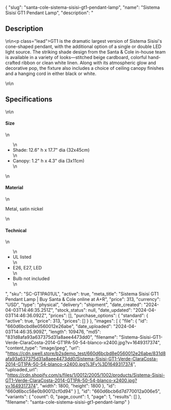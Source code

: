 {
  "slug": "santa-cole-sistema-sisisi-gt1-pendant-lamp",
  "name": "Sistema Sisisí GT1 Pendant Lamp",
  "description": "<h2>Description</h2>\n<!-- split -->\n<p class=\"lead\">GT1 is the dramatic largest version of Sistema Sisisí's cone-shaped pendant, with the additional option of a single or double LED light source. The striking shade design from the Santa &amp; Cole in-house team is available in a variety of looks—stitched beige cardboard, colorful hand-crafted ribbon or clean white linen. Along with its atmospheric glow and decorative pop, the fixture also includes a choice of ceiling canopy finishes and a hanging cord in either black or white.</p>\n<!-- split -->\n<h2>Specifications</h2>\n<!-- split -->\n<h4>Size</h4>\n<ul>\n<li>Shade: 12.6\" h x 17.7\" dia (32x45cm)</li>\n<li>Canopy: 1.2\" h x 4.3\" dia (3x11cm)</li>\n</ul>\n<h4>Material</h4>\n<p>Metal, satin nickel</p>\n<h4>Technical</h4>\n<ul>\n<li>UL listed</li>\n<li>E26, E27, LED</li>\n<li>Bulb not included</li>\n</ul>",
  "sku": "SC-GT1PA01UL",
  "active": true,
  "meta_title": "Sistema Sisisí GT1 Pendant Lamp | Buy Santa & Cole online at A+R",
  "price": 313,
  "currency": "USD",
  "type": "physical",
  "delivery": "shipment",
  "date_created": "2024-04-03T14:46:35.251Z",
  "stock_status": null,
  "date_updated": "2024-04-03T14:46:36.092Z",
  "prices": [],
  "purchase_options": {
    "standard": {
      "active": true,
      "price": 313,
      "prices": []
    }
  },
  "images": [
    {
      "file": {
        "id": "660d6bcbd8e0560012e26abe",
        "date_uploaded": "2024-04-03T14:46:35.909Z",
        "length": 109476,
        "md5": "831d8afa93a637375d31a8aee4473dd0",
        "filename": "Sistema-Sisisi-GT1-Verde-ClaraCosta-2014-GT1PA-50-54-blanco-x2400.jpg?v=1649317374",
        "content_type": "image/jpeg",
        "url": "https://cdn.swell.store/b2sdemo_test/660d6bcbd8e0560012e26abe/831d8afa93a637375d31a8aee4473dd0/Sistema-Sisisi-GT1-Verde-ClaraCosta-2014-GT1PA-50-54-blanco-x2400.jpg%3Fv%3D1649317374",
        "uploaded_url": "https://cdn.shopify.com/s/files/1/0012/2005/1002/products/Sistema-Sisisi-GT1-Verde-ClaraCosta-2014-GT1PA-50-54-blanco-x2400.jpg?v=1649317374",
        "width": 1800,
        "height": 1800
      },
      "id": "660d6bcc58e0b90012cf0d94"
    }
  ],
  "id": "660d6bcb6d7d770012a006e5",
  "variants": {
    "count": 0,
    "page_count": 1,
    "page": 1,
    "results": []
  },
  "filename": "santa-cole-sistema-sisisi-gt1-pendant-lamp"
}